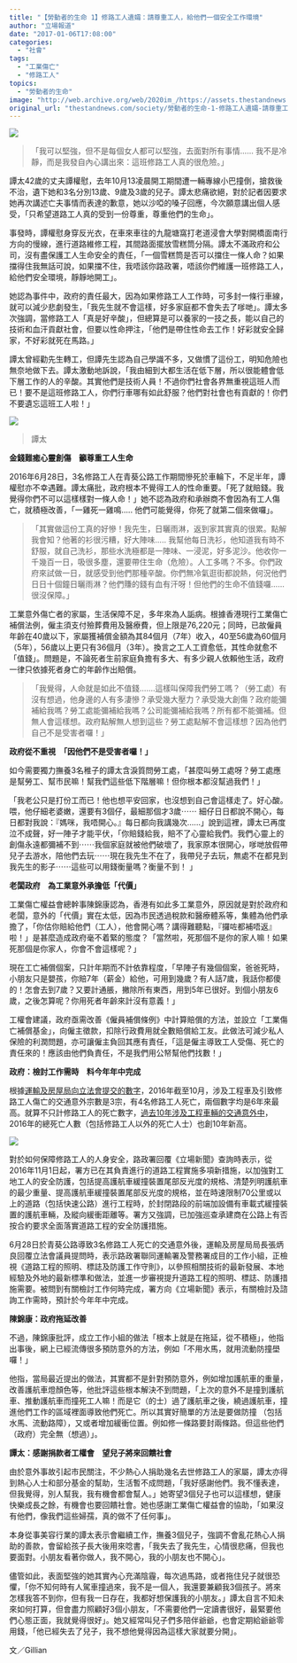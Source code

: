 ```yaml
---
title: "【勞動者的生命 1】修路工人遺孀：請尊重工人，給他們一個安全工作環境"
author: "立場報道"
date: "2017-01-06T17:08:00"
categories:
  - "社會"
tags:
  - "工業傷亡"
  - "修路工人"
topics:
  - "勞動者的生命"
image: "http://web.archive.org/web/2020im_/https://assets.thestandnews.com/media/photos/accident-10_u0c79.png"
original_url: "thestandnews.com/society/勞動者的生命-1-修路工人遺孀-請尊重工人-給他們一個安全工作環境"
---
```

![](http://web.archive.org/web/2020im_/https://assets.thestandnews.com/media/photos/accident-10_u0c79.png)

> 「我可以堅強，但不是每個女人都可以堅強，去面對所有事情...... 我不是冷靜，而是我發自內心講出來：這班修路工人真的很危險。」

譚太42歲的丈夫譚權慰，去年10月13凌晨開工期間遭一輛專線小巴撞倒，搶救後不治，遺下她和3名分別13歲、9歲及3歲的兒子。譚太悲痛欲絕，對於記者因要求她再次講述亡夫事情而表達的歉意，她以沙啞的嗓子回應，今次願意講出個人感受，「只希望道路工人真的受到一份尊重，尊重他們的生命」。

事發時，譚權慰身穿反光衣，在車來車往的九龍塘窩打老道浸會大學對開橋面南行方向的慢線，進行道路維修工程，其間路面擺放雪糕筒分隔。譚太不滿政府和公司，沒有盡保護工人生命安全的責任，「一個雪糕筒是否可以擋住一條人命？如果擋得住我無話可說，如果擋不住，我唔該你路政署，唔該你們維護一班修路工人，給他們安全環境，靜靜地開工」。

她認為事件中，政府的責任最大，因為如果修路工人工作時，可多封一條行車線，就可以減少悲劇發生，「我先生就不會這樣，好多家庭都不會失去了嗲哋」。譚太多次強調，當修路工人「真是好辛酸」，但總算是可以養家的一技之長，能以自己的技術和血汗貢獻社會，但要以性命押注，「他們是帶住性命去工作！好彩就安全歸家，不好彩就死在馬路。」

譚太曾經勸先生轉工，但譚先生認為自己學識不多，又做慣了這份工，明知危險也無奈地做下去。譚太激動地訴說，「我由細到大都生活在低下層，所以很能體會低下層工作的人的辛酸。其實他們是技術人員！不過你們社會各界無重視這班人而已！要不是這班修路工人，你們行車哪有如此舒服？他們對社會也有貢獻的！你們不要遺忘這班工人啦！」

![](http://web.archive.org/web/2020im_/https://assets.thestandnews.com/media/photos/15731905_10154022031071123_1171003772844971545_o_XZ7aR_wIQac.png)
> 譚太

**金錢難癒心靈創傷　籲尊重工人生命**

2016年6月28日，3名修路工人在青葵公路工作期間慘死於車輪下，不足半年，譚權慰亦不幸遇難。譚太痛批，政府根本不覺得工人的性命重要。「死了就賠錢。我覺得你們不可以這樣樣對一條人命！」她不認為政府和承辦商不會因為有工人傷亡，就積極改善，「一雞死一雞鳴..... 他們可能覺得，你死了就第二個來做囉」。

> 「其實做這份工真的好慘！我先生，日曬雨淋，返到家其實真的很累。點解我會知？他著的衫很污糟，好大陣味..... 我幫他每日洗衫，他知道我有時不舒服，就自己洗衫，那些水洗極都是一陣味、一浸泥，好多泥沙。他收你一千幾百一日，吸很多塵，還要帶住生命（危險）。人工多嗎？不多。你們政府來試做一日，就感受到他們那種辛酸。你們無冷氣逛街都說熱，何況他們日日十個鐘日曬雨淋？他們賺的錢有血有汗呀！但他們的生命不值錢囉...... 很沒保障。」

工業意外傷亡者的家屬，生活保障不足，多年來為人詬病。根據香港現行工業傷亡補償法例，僱主須支付殮葬費用及醫療費，但上限是76,220元；同時，已故僱員年齡在40歲以下，家屬獲補償金額為其84個月（7年）收入，40至56歲為60個月（5年），56歲以上更只有36個月（3年）。換言之工人工資愈低，其性命就愈不「值錢」。問題是，不論死者生前家庭負擔有多大、有多少親人依賴他生活，政府一律只依據死者身亡的年齡作出賠償。

> 「我覺得，人命就是如此不值錢.......這樣叫保障我們勞工嗎？（勞工處）有沒有想過，他身邊的人有多淒慘？承受幾大壓力？承受幾大創傷？政府能彌補給我嗎？勞工處能彌補給我嗎？公司能彌補給我嗎？所有都不能彌補。但無人會這樣想。政府點解無人想到這些？勞工處點解不會這樣想？因為他們自己不是受害者囉！」

**政府從不重視　「因他們不是受害者囉！」**

如今需要獨力撫養3名稚子的譚太含淚質問勞工處，「甚麼叫勞工處呀？勞工處應是幫勞工、幫市民嘛！幫我們這些低下階層嘛！但你根本都沒幫過我們！」

「我老公只是打份工而已！他也想平安回家，也沒想到自己會這樣走了。好心酸。喂，他仔細老婆嫩，還要有3個仔，最細那個才3歲⋯⋯ 細仔日日都說不開心，每日都對我說：『媽咪，我唔開心。』每日都向我講幾次......」說到這裡，譚太已再度泣不成聲，好一陣子才能平伏，「你賠錢給我，賠不了心靈給我們。我們心靈上的創傷永遠都彌補不到⋯⋯我個家庭就被他們破壞了，我家原本很開心，嗲哋放假帶兒子去游水，陪他們去玩⋯⋯現在我先生不在了，我帶兒子去玩，無處不在都見到我先生的影子⋯⋯這些可以用錢衡量嗎？衡量不到！ 」

**老闆政府　為工業意外承擔低「代價」**

工業傷亡權益會總幹事陳錦康認為，香港有如此多工業意外，原因就是對於政府和老闆，意外的「代價」實在太低，因為市民透過稅款和醫療體系等，集體為他們承擔了，「你估你賠給他們（工人），他會開心嗎？講得難聽點，『攞咗都補唔返』啦！」是甚麼造成政府毫不着緊的態度？「當然啦，死那個不是你的家人嘛！如果死那個是你家人，你會不會這樣呢？」

現在工亡補償個案，只計年期而不計依靠程度，「早陣子有幾個個案，爸爸死時，小朋友只是嬰孩，你賠7年（薪金）給他，可用到幾歲？有人話7歲，我話你都傻的！怎會去到7歲？又要計通脹，撇除所有東西，用到5年已很好。到個小朋友6歲，之後怎算呢？你用死者年齡來計沒有意義！」

工權會建議，政府亟需改善《僱員補償條例》中計算賠償的方法，並設立「工業傷亡補償基金」，向僱主徵款，扣除行政費用就全數賠償給工友。此做法可減少私人保險的利潤問題，亦可讓僱主負回其應有責任，「這是僱主導致工人受傷、死亡的責任來的！應該由他們負責任，不是我們用公帑幫他們找數！」

**政府：檢討工作需時　料今年年中完成**

根據[運輸及房屋局向立法會提交的數字](http://web.archive.org/web/20210917120345/http://gia.info.gov.hk/general/201611/16/P2016111600352_247739_1_1479276525764.pdf)，2016年截至10月，涉及工程車及引致修路工人傷亡的交通意外宗數是3宗，有4名修路工人死亡，兩個數字均是6年來最高。就算不只計修路工人的死亡數字，[過去10年涉及工程車輛的交通意外中](http://web.archive.org/web/20210917120345/http://gia.info.gov.hk/general/201607/13/P2016071301746_238025_1_1468400912152.pdf)，2016年的總死亡人數（包括修路工人以外的死亡人士）也創10年新高。

![](http://web.archive.org/web/2020im_/https://assets.thestandnews.com/media/photos/image_MCPy7.png)

對於如何保障修路工人的人身安全，路政署回覆《立場新聞》查詢時表示，從2016年11月1日起，署方已在其負責進行的道路工程實施多項新措施，以加強對工地工人的安全防護，包括提高護航車緩撞裝置尾部反光度的規格、清楚列明護航車的最少重量、提高護航車緩撞裝置尾部反光度的規格，並在時速限制70公里或以上的道路（包括快速公路）進行工程時，於封閉路段的前端加設備有車載式緩撞裝置的護航車輛，及縱向緩衝距離等。署方又強調，已加強巡查承建商在公路上有否按合約要求全面落實道路工程的安全防護措施。

6月28日於青葵公路導致3名修路工人死亡的交通意外後，運輸及房屋局局長張炳良回覆立法會議員提問時，表示路政署聯同運輸署及警務署成目的工作小組，正檢視《道路工程的照明、標誌及防護工作守則》，以參照相關技術的最新發展、本地經驗及外地的最新標準和做法，並進一步審視提升道路工程的照明、標誌、防護措施需要。被問到有關檢討工作何時完成，署方向《立場新聞》表示，有關檢討及諮詢工作需時，預計於今年年中完成。

**陳錦康：政府拖延改善**

不過，陳錦康批評，成立工作小組的做法「根本上就是在拖延，從不積極」，他指出事後，網上已經流傳很多預防意外的方法，例如「不用水馬，就用流動防撞壆囉！」

他指，當局最近提出的做法，其實都不是針對預防意外，例如增加護航車的重量，改善護航車燈顏色等，他批評這些根本解決不到問題，「上次的意外不是撞到護航車、推動護航車而撞死工人嘛！而是它（的士）過了護航車之後，繞過護航車，撞進他們工作的區域裡面導致他們死亡。所以其實好簡單的方法是要做防撞 （包括水馬、流動路障），又或者增加緩衝位置。例如修一條路要封兩條路。但這些他們（政府）完全無（想過）」。

**譚太：感謝捐款者工權會　望兒子將來回饋社會**

由於意外事故引起市民關注，不少熱心人捐助幾名去世修路工人的家屬，譚太亦得到熱心人士和部分基金的幫助，生活暫不成問題，「我好感謝他們。我不懂表達，但我覺得，別人幫我，我有機會都會幫人。」她寄望3個兒子也可以這樣想，健康快樂成長之餘，有機會也要回饋社會。她也感謝工業傷亡權益會的協助，「如果沒有他們，像我們這些婦孺，真的做不了任何事」。

本身從事美容行業的譚太表示會繼續工作，撫養3個兒子，強調不會亂花熱心人捐助的善款，會留給孩子長大後用來唸書，「我失去了我先生，心情很悲痛，但我也要面對。小朋友看著你做人，我不開心，我的小朋友也不開心」。

儘管如此，表面堅強的她其實內心充滿陰霾，每次過馬路，或者拖住兒子就很恐懼，「你不知何時有人駕車撞過來，我不是一個人，我還要兼顧我3個孩子。將來怎樣我答不到你，但有我一日存在，我都好想保護我的小朋友。」譚太自言不知未來如何打算，但會盡力照顧好3個小朋友，「不需要他們一定讀書很好，最緊要他們心態正面，我就覺得很好」。她又經常叫兒子們多陪伴爺爺，也會定期給爺爺零用錢，「他已經失去了兒子，我不想他覺得因為這樣大家就要分開」。

文／Gillian